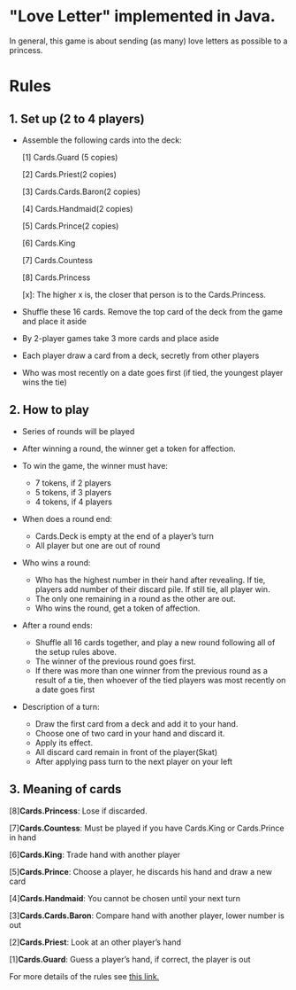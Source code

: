 # "Love Letter" implemented in Java.
In general, this game is about sending (as many) love letters as possible to a princess.
# Rules
## 1. Set up (2 to 4 players)
- Assemble the following cards into the deck: 
   
   [1] Cards.Guard (5 copies)

   [2] Cards.Priest(2 copies)

   [3] Cards.Cards.Baron(2 copies)

   [4] Cards.Handmaid(2 copies)

   [5] Cards.Prince(2 copies)

   [6] Cards.King

   [7] Cards.Countess

   [8] Cards.Princess
   
   [x]: The higher x is, the closer that person is to the Cards.Princess.

- 	Shuffle these 16 cards. Remove the top card of the deck from the game and place it aside
- By 2-player games take 3 more cards and place aside
-	Each player draw a card from a deck, secretly from other players
-	Who was most recently on a date goes first (if tied, the youngest player wins the tie)
## 2.	How to play
-	Series of rounds will be played
-	After winning a round, the winner get a token for affection.
- To win the game, the winner must have:
  - 7 tokens, if 2 players
  - 5 tokens, if 3 players
  - 4 tokens, if 4 players

- When does a round end: 
  - Cards.Deck is empty at the end of a player’s turn
  - All player but one are out of round


- Who wins a round:
  - Who has the highest number in their hand after revealing. If tie, players add number of their discard pile. If still tie, all player win.
  - The only one remaining in a round as the other are out.
  - Who wins the round, get a token of affection.

- After a round ends:
  - Shuffle all 16 cards together, and play a new round following all of the setup rules above. 
  - The winner of the previous round goes first. 
  - If there was more than one winner from the previous round as a result of a tie, then whoever of the tied players was most recently on a date goes first


    
-	Description of a turn:
     - Draw the first card from a deck and add it to your hand.
     - 	Choose one of two card in your hand and discard it.
     - Apply its effect.
     - All discard card remain in front of the player(Skat)
     - After applying pass turn to the next player on your left


## 3. Meaning of cards
[8]**Cards.Princess**: Lose if discarded.

[7]**Cards.Countess**: Must be played if you have Cards.King or Cards.Prince in hand

[6]**Cards.King**: Trade hand with another player	

[5]**Cards.Prince**: Choose a player, he discards his hand and draw a new card

[4]**Cards.Handmaid**: You cannot be chosen until your next turn

[3]**Cards.Cards.Baron**: Compare hand with another player, lower number is out

[2]**Cards.Priest**: Look at an other player’s hand

[1]**Cards.Guard**: Guess a player’s hand, if correct, the player is out

For more details of the rules see [this link.](http://alderac.com/wp-content/uploads/2017/11/Love-Letter-Premium_Rulebook.pdf)


